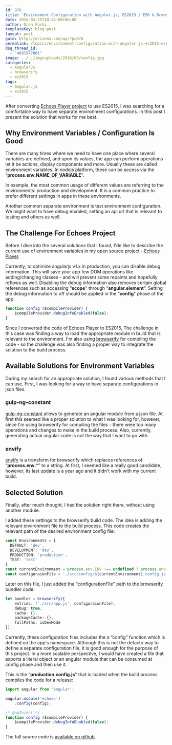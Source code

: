 ```yaml
---
id: 976
title: 'Environment Configuration with Angular.js, ES2015 / ES6 & Browserify'
date: 2016-03-25T10:24:08+00:00
author: Oren Farhi 
templateKey: blog-post
layout: post
guid: http://orizens.com/wp/?p=976
permalink: /topics/environment-configuration-with-angular-js-es2015-es6-browserify/
dsq_thread_id:
  - "4691977801"
image: ../../img/uploads/2016/03/config.jpg
categories:
  - AngularJS
  - browserify
  - es2015
tags:
  - angular.js
  - es2015
---
```

After converting <a href="http://github.com/orizens/echoes" target="_blank">Echoes Player project</a> to use ES2015, I was searching for a comfortable way to have separate environment configurations. In this post I present the solution that works for me best.

## <!--more-->Why Environment Variables / Configuration Is Good

There are many times where we need to have one place where several variables are defined, and upon its values, the app can perform operations - let it be actions, display components and more. Usually these are called environment variables. In nodejs platform, these can be access via the &#8220;**process.env.NAME\_OF\_VARIABLE**&#8220;.

In example, the most common usage of different values are referring to the environments: production and development. It is a common practice to prefer different settings in apps in these environments.

Another common separate environment is test environment configuration. We might want to have debug enabled, setting an api url that is relevant to testing and others as well.

## The Challenge For Echoes Project

Before I dive into the several solutions that I found, I'de like to describe the current use of environment variables in my open source project - <a href="http://echotu.be" target="_blank">Echoes Player</a>.

Currently, to optimize angularjs v1.x in production, you can disable debug information. This will save your app few DOM operations like adding/changing classes - and will prevent some repaints and hopefully reflows as well. Disabling the debug information also removes certain global references such as accessing &#8220;**scope**" through &#8220;**angular.element**&#8220;. Setting the debug information to off should be applied in the &#8220;**config**" phase of the app:

```typescript
function config ($compileProvider) {
	$compileProvider.debugInfoEnabled(false);
}
```

Since I converted the code of Echoes Player to ES2015, The challenge in this case was finding a way to load the appropriate module in build that is relevant to the environment. I'm also using <a href="http://browserify.org/" target="_blank">browserify</a> for compiling the code - so the challenge was also finding a proper way to integrate the solution to the build process.

## Available Solutions for Environment Variables

During my search for an appropriate solution, I found various methods that I can use. First, I was looking for a way to have separate configurations in json files.

### gulp-ng-constant

<a href="https://github.com/guzart/gulp-ng-constant" target="_blank">gulp-ng-constant</a> allows to generate an angular module from a json file. At first this seemed like a proper solution to what I was looking for, however, since I'm using browserify for compiling the files - there were too many operations and changes to make in the build process. Also, currently, generating actual angular code is not the way that I want to go with.

### envify

<a href="https://github.com/hughsk/envify" target="_blank">envify</a> is a transform for browserify which replaces references of &#8220;**process.env.***" to a string. At first, I seemed like a really good candidate, however, its last update is a year ago and it didn't work with my current build.

## Selected Solution

Finally, after much thought, I had the solution right there, without using another module.

I added these settings to the browserify build code. The idea is adding the relevant environment file to the build process. This code creates the relevant path of the desired environment config file:

```typescript
const Environments = {
  DEFAULT: 'dev',
  DEVELOPMENT: 'dev',
  PRODUCTION: 'production',
  TEST: 'test'
}
const currentEnvironment = process.env.ENV !== undefined ? process.env.ENV : Environments.DEFAULT;
const configuraionFile = `./src/config/${currentEnvironment}.config.js`;
```

Later on this file, I just added the &#8220;configurationFile" path to the browserify bundler code:

```typescript
let bundler = browserify({
    entries: ['./src/app.js', configuraionFile],
    debug: true,
    cache: {},
    packageCache: {},
    fullPaths: isDevMode
});
```

Currently, these configuration files includes the a &#8220;config" function which is defined on the app's namespace. Although this is not the defacto way to define a separate configuration file, it is good enough for the purpose of this project. In a more scalable perspective, I would have created a file that exports a literal object or an angular module that can be consumed at config phase and then use it.

This is the &#8220;**production.config.js**" that is loaded when the build process compiles the code for a release:

```typescript
import angular from 'angular';

angular.module('echoes')
    .config(config);

/* @ngInject */
function config ($compileProvider) {
	$compileProvider.debugInfoEnabled(false);
}
```

The full source code is <a href="http://github.com/orizens/echoes" target="_blank">available on github</a>.